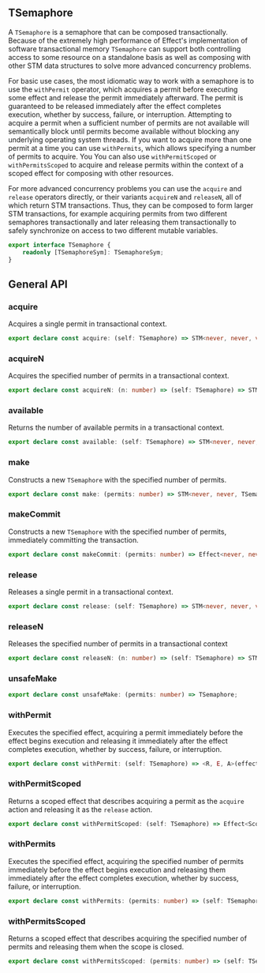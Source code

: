 ## TSemaphore

A `TSemaphore` is a semaphore that can be composed transactionally. Because
of the extremely high performance of Effect's implementation of software
transactional memory `TSemaphore` can support both controlling access to some
resource on a standalone basis as well as composing with other STM data
structures to solve more advanced concurrency problems.

For basic use cases, the most idiomatic way to work with a semaphore is to
use the `withPermit` operator, which acquires a permit before executing some
effect and release the permit immediately afterward. The permit is guaranteed
to be released immediately after the effect completes execution, whether by
success, failure, or interruption. Attempting to acquire a permit when a
sufficient number of permits are not available will semantically block until
permits become available without blocking any underlying operating system
threads. If you want to acquire more than one permit at a time you can use
`withPermits`, which allows specifying a number of permits to acquire. You
You can also use `withPermitScoped` or `withPermitsScoped` to acquire and
release permits within the context of a scoped effect for composing with
other resources.

For more advanced concurrency problems you can use the `acquire` and
`release` operators directly, or their variants `acquireN` and `releaseN`,
all of which return STM transactions. Thus, they can be composed to form
larger STM transactions, for example acquiring permits from two different
semaphores transactionally and later releasing them transactionally to safely
synchronize on access to two different mutable variables.

```ts
export interface TSemaphore {
    readonly [TSemaphoreSym]: TSemaphoreSym;
}
```

## General API

### acquire

Acquires a single permit in transactional context.

```ts
export declare const acquire: (self: TSemaphore) => STM<never, never, void>;
```

### acquireN

Acquires the specified number of permits in a transactional context.

```ts
export declare const acquireN: (n: number) => (self: TSemaphore) => STM<never, never, void>;
```

### available

Returns the number of available permits in a transactional context.

```ts
export declare const available: (self: TSemaphore) => STM<never, never, number>;
```

### make

Constructs a new `TSemaphore` with the specified number of permits.

```ts
export declare const make: (permits: number) => STM<never, never, TSemaphore>;
```

### makeCommit

Constructs a new `TSemaphore` with the specified number of permits,
immediately committing the transaction.

```ts
export declare const makeCommit: (permits: number) => Effect<never, never, TSemaphore>;
```

### release

Releases a single permit in a transactional context.

```ts
export declare const release: (self: TSemaphore) => STM<never, never, void>;
```

### releaseN

Releases the specified number of permits in a transactional context

```ts
export declare const releaseN: (n: number) => (self: TSemaphore) => STM<never, never, void>;
```

### unsafeMake

```ts
export declare const unsafeMake: (permits: number) => TSemaphore;
```

### withPermit

Executes the specified effect, acquiring a permit immediately before the
effect begins execution and releasing it immediately after the effect
completes execution, whether by success, failure, or interruption.

```ts
export declare const withPermit: (self: TSemaphore) => <R, E, A>(effect: Effect<R, E, A>) => Effect<R, E, A>;
```

### withPermitScoped

Returns a scoped effect that describes acquiring a permit as the `acquire`
action and releasing it as the `release` action.

```ts
export declare const withPermitScoped: (self: TSemaphore) => Effect<Scope, never, void>;
```

### withPermits

Executes the specified effect, acquiring the specified number of permits
immediately before the effect begins execution and releasing them
immediately after the effect completes execution, whether by success,
failure, or interruption.

```ts
export declare const withPermits: (permits: number) => (self: TSemaphore) => <R, E, A>(effect: Effect<R, E, A>) => Effect<R, E, A>;
```

### withPermitsScoped

Returns a scoped effect that describes acquiring the specified number of
permits and releasing them when the scope is closed.

```ts
export declare const withPermitsScoped: (permits: number) => (self: TSemaphore) => Effect<Scope, never, void>;
```


